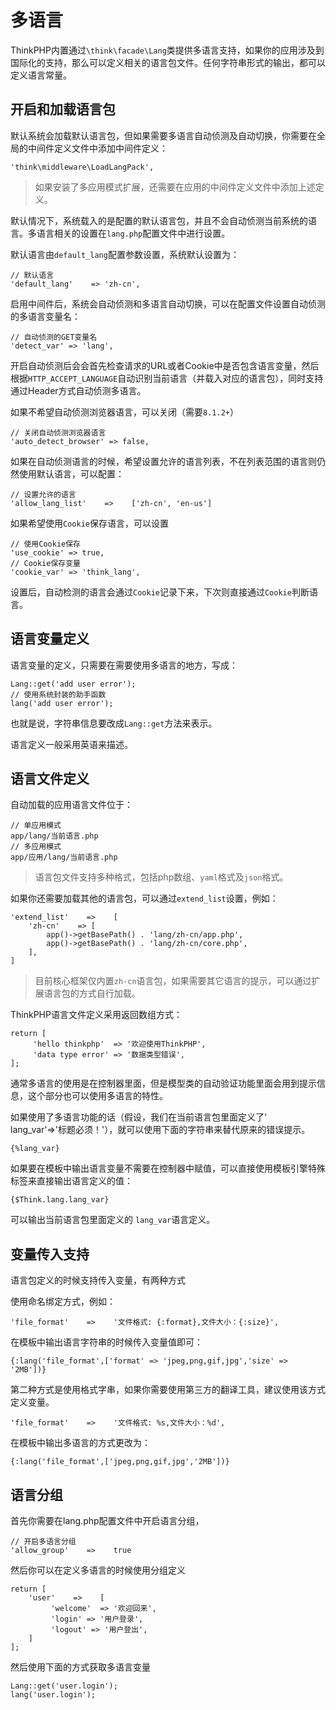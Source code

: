 # 多语言

ThinkPHP内置通过`\think\facade\Lang`类提供多语言支持，如果你的应用涉及到国际化的支持，那么可以定义相关的语言包文件。任何字符串形式的输出，都可以定义语言常量。

## 开启和加载语言包

默认系统会加载默认语言包，但如果需要多语言自动侦测及自动切换，你需要在全局的中间件定义文件中添加中间件定义：

```
'think\middleware\LoadLangPack',
```

> 如果安装了多应用模式扩展，还需要在应用的中间件定义文件中添加上述定义。

默认情况下，系统载入的是配置的默认语言包，并且不会自动侦测当前系统的语言。多语言相关的设置在`lang.php`配置文件中进行设置。

默认语言由`default_lang`配置参数设置，系统默认设置为：

```
// 默认语言
'default_lang'    => 'zh-cn',
```

启用中间件后，系统会自动侦测和多语言自动切换，可以在配置文件设置自动侦测的多语言变量名：

```
// 自动侦测的GET变量名
'detect_var' => 'lang',
```

开启自动侦测后会会首先检查请求的URL或者Cookie中是否包含语言变量，然后根据`HTTP_ACCEPT_LANGUAGE`自动识别当前语言（并载入对应的语言包），同时支持通过Header方式自动侦测多语言。

如果不希望自动侦测浏览器语言，可以关闭（需要`8.1.2+`）

```
// 关闭自动侦测浏览器语言
'auto_detect_browser' => false,
```

如果在自动侦测语言的时候，希望设置允许的语言列表，不在列表范围的语言则仍然使用默认语言，可以配置：

```
// 设置允许的语言
'allow_lang_list'    =>    ['zh-cn', 'en-us']
```

如果希望使用`Cookie`保存语言，可以设置

```
// 使用Cookie保存
'use_cookie' => true,
// Cookie保存变量
'cookie_var' => 'think_lang',
```

设置后，自动检测的语言会通过`Cookie`记录下来，下次则直接通过`Cookie`判断语言。

## 语言变量定义

语言变量的定义，只需要在需要使用多语言的地方，写成：

```
Lang::get('add user error');
// 使用系统封装的助手函数
lang('add user error');
```

也就是说，字符串信息要改成`Lang::get`方法来表示。

语言定义一般采用英语来描述。

## 语言文件定义

自动加载的应用语言文件位于：

```
// 单应用模式
app/lang/当前语言.php
// 多应用模式
app/应用/lang/当前语言.php
```

> 语言包文件支持多种格式，包括php数组、`yaml`格式及`json`格式。

如果你还需要加载其他的语言包，可以通过`extend_list`设置，例如：

```
'extend_list'    =>    [
    'zh-cn'    => [
        app()->getBasePath() . 'lang/zh-cn/app.php',
        app()->getBasePath() . 'lang/zh-cn/core.php',
    ],
]
```

> 目前核心框架仅内置`zh-cn`语言包，如果需要其它语言的提示，可以通过扩展语言包的方式自行加载。

ThinkPHP语言文件定义采用返回数组方式：

```
return [
     'hello thinkphp'  => '欢迎使用ThinkPHP',
     'data type error' => '数据类型错误',
];
```

通常多语言的使用是在控制器里面，但是模型类的自动验证功能里面会用到提示信息，这个部分也可以使用多语言的特性。

如果使用了多语言功能的话（假设，我们在当前语言包里面定义了' lang_var'=>'标题必须！'），就可以使用下面的字符串来替代原来的错误提示。

```
{%lang_var}
```

如果要在模板中输出语言变量不需要在控制器中赋值，可以直接使用模板引擎特殊标签来直接输出语言定义的值：

```
{$Think.lang.lang_var}
```

可以输出当前语言包里面定义的 `lang_var`语言定义。

## 变量传入支持

语言包定义的时候支持传入变量，有两种方式

使用命名绑定方式，例如：

```
'file_format'    =>    '文件格式: {:format},文件大小：{:size}',
```

在模板中输出语言字符串的时候传入变量值即可：

```
{:lang('file_format',['format' => 'jpeg,png,gif,jpg','size' => '2MB'])}
```

第二种方式是使用格式字串，如果你需要使用第三方的翻译工具，建议使用该方式定义变量。

```
'file_format'    =>    '文件格式: %s,文件大小：%d',
```

在模板中输出多语言的方式更改为：

```
{:lang('file_format',['jpeg,png,gif,jpg','2MB'])}
```

## 语言分组

首先你需要在lang.php配置文件中开启语言分组，

```
// 开启多语言分组
'allow_group'    =>    true
```

然后你可以在定义多语言的时候使用分组定义

```
return [
    'user'    =>    [
         'welcome'  => '欢迎回来',
         'login' => '用户登录',
         'logout' => '用户登出',
    ]
];
```

然后使用下面的方式获取多语言变量

```
Lang::get('user.login');
lang('user.login');
```